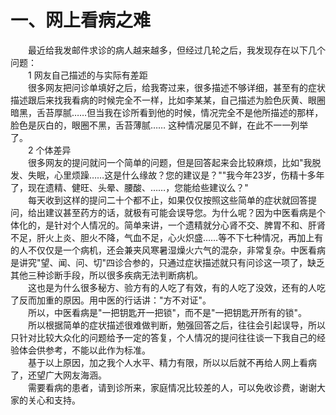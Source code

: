 # 一、网上看病之难
  
　　最近给我发邮件求诊的病人越来越多，但经过几轮之后，我发现存在以下几个问题：  
　　1 网友自己描述的与实际有差距  
　　很多网友把问诊单填好之后，给我寄过来，很多描述不够详细，甚至有的症状描述跟后来找我看病的时候完全不一样，比如李某某，自己描述为脸色灰黄、眼圈暗黑，舌苔厚腻……但当我在诊所看到他的时候，情况完全不是他所描述的那样，脸色是灰白的，眼圈不黑，舌苔薄腻…… 这种情况屡见不鲜，在此不一一列举了。  
　　2 个体差异  
　　很多网友的提问就问一个简单的问题，但是回答起来会比较麻烦，比如"我脱发、失眠，心里烦躁……这是什么缘故？您的建议是？""我今年23岁，伤精十多年了，现在遗精、健旺、头晕、腰酸、……，您能给些建议么？"  
　　每天收到这样的提问二十个都不止，如果仅仅按照这些简单的症状就回答提问，给出建议甚至药方的话，就极有可能会误导您。为什么呢？因为中医看病是个体化的，是针对个人情况的。简单来讲，一个遗精就分心肾不交、脾胃不和、肝肾不足，肝火上炎、胆火不降，气血不足，心火炽盛……等不下七种情况，再加上有的人不仅仅是一个病机，还会兼夹风寒暑湿燥火六气的混杂，非常复杂。中医看病是讲究"望、闻、问、切"四诊合参的，只通过症状描述就只有问诊这一项了，缺乏其他三种诊断手段，所以很多疾病无法判断病机。  
　　这也是为什么很多秘方、验方有的人吃了有效，有的人吃了没效，还有的人吃了反而加重的原因。用中医的行话讲："方不对证"。  
　　所以，中医看病是"一把钥匙开一把锁"，而不是"一把钥匙开所有的锁"。  
　　所以根据简单的症状描述很难做判断，勉强回答之后，往往会引起误导，所以只针对比较大众化的问题给予一定的答复，个人情况的提问往往谈一下我自己的经验体会供参考，不能以此作为标准。  
　　基于以上原因，加之我个人水平、精力有限，所以以后就不再给人网上看病了，还望广大网友海涵。  
　　需要看病的患者，请到诊所来，家庭情况比较差的人，可以免收诊费，谢谢大家的关心和支持。  